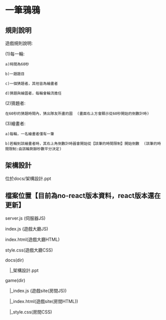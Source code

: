 # 一筆鴉鴉
## 規則說明
遊戲規則說明:

(1)每一輪:

    a)時間為60秒
    
    b)一題題目
    
    c)一個猜題者，其他皆為繪畫者
    
    d)猜題與繪圖者，每輪會輪流擔任

(2)猜題者:

    在60秒的猜題時間內，猜出隊友所畫的圖  (畫面右上方會顯示從60秒開始的倒數計時)

(3)繪畫者:

    a)每輪，一名繪畫者僅有一筆
    
    b)若輪到該繪畫者時，其右上角倒數計時器會開始從【該筆的時間限制】開始倒數  (該筆的時間限制:由該輪剩餘秒數平分決定)




## 架構設計
  位於docs/架構設計.ppt

## 檔案位置【目前為no-react版本資料，react版本還在更新】

server.js (伺服器JS) 

index.js (遊戲大廳JS)

index.html(遊戲大廳HTML)

style.css(遊戲大廳CSS)

docs(dir)

&emsp;|_架構設計.ppt

game(dir)

&emsp;|_index.js (遊戲site(房間JS))

&emsp;|_index.html(遊戲site(房間HTML))

&emsp;|_style.css(房間CSS)


